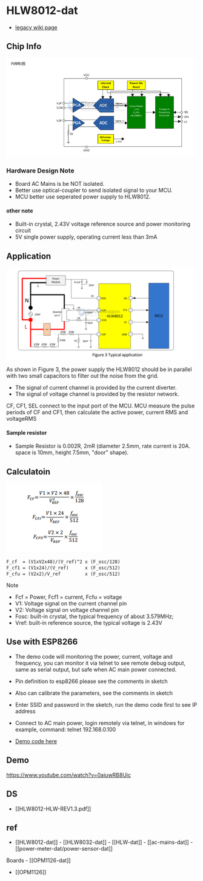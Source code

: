 
# HLW8012-dat 

- [legacy wiki page ](https://w.electrodragon.com/w/HLW8012)

## Chip Info 

![](2024-08-05-17-18-12.png)

### Hardware Design Note
* Board AC Mains is be NOT isolated.
* Better use optical-coupler to send isolated signal to your MCU. 
* MCU better use seperated power supply to HLW8012.

#### other note 
* Built-in crystal, 2.43V voltage reference source and power monitoring circuit
* 5V single power supply, operating current less than 3mA

## Application 

![](2024-08-05-17-20-03.png)

As shown in Figure 3, the power supply the HLW8012 should be in parallel with two small capacitors to filter out the noise from the grid. 

- The signal of current channel is provided by the current diverter.
- The signal of voltage channel is provided by the resistor network. 

CF, CF1, SEL connect to the input port of the MCU. MCU measure the pulse periods of CF and CF1, then calculate the active power, current RMS and voltageRMS


#### Sample resistor 

* Sample Resistor is 0.002R, 2mR (diameter 2.5mm, rate current is 20A. space is 10mm, height 7.5mm, "door" shape).


## Calculatoin 

![](2023-10-24-12-28-02.png)



    F_cf  = (V1xV2x48)/(V_ref)^2 x (F_osc/128)
    F_cf1 = (V1x24)/(V_ref)      x (F_osc/512)
    F_cfu = (V2x2)/V_ref         x (F_osc/512)

Note 

* Fcf = Power, Fcf1 = current, Fcfu = voltage
* V1: Voltage signal on the current channel pin
* V2: Voltage signal on voltage channel pin
* Fosc: built-in crystal, the typical frequency of about 3.579MHz;
* Vref: built-in reference source, the typical voltage is 2.43V

## Use with ESP8266

* The demo code will monitoring the power, current, voltage and frequency, you can monitor it via telnet to see remote debug output, same as serial output, but safe when AC main power connected. 
* Pin definition to esp8266 please see the comments in sketch
* Also can calibrate the parameters, see the comments in sketch
* Enter SSID and password in the sketch, run the demo code first to see IP address
* Connect to AC main power, login remotely via telnet, in windows for example, command: telnet 192.168.0.100

* [Demo code here](https://github.com/Edragon/esp8266_arduino/tree/master/HLW8012/remote_debug)


## Demo 

https://www.youtube.com/watch?v=0aiuwRB8Uic


## DS

- [[HLW8012-HLW-REV1.3.pdf]]



## ref 

- [[HLW8012-dat]] - [[HLW8032-dat]] - [[HLW-dat]] - [[ac-mains-dat]] - [[power-meter-dat/power-sensor-dat]]

Boards - [[OPM1126-dat]]

- [[OPM1126]]
